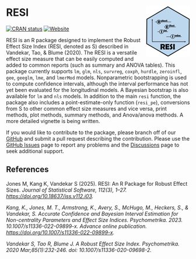 
<!-- README.md is generated from README.Rmd. Please edit that file -->

# RESI <img src="man/figures/logo.png" align="right" height="138" />

<!-- badges: start -->

[![CRAN
status](https://www.r-pkg.org/badges/version/RESI)](https://CRAN.R-project.org/package=RESI)
[![Website](https://img.shields.io/badge/Website-RESI-blue)](https://statimagcoll.github.io/RESI/)
<!-- badges: end -->

RESI is an R package designed to implement the Robust Effect Size Index
(RESI, denoted as S) described in Vandekar, Tao, & Blume (2020). The
RESI is a versatile effect size measure that can be easily computed and
added to common reports (such as summary and ANOVA tables). This package
currently supports <code>lm</code>, <code>glm</code>, <code>nls</code>,
<code>survreg</code>, <code>coxph</code>, <code>hurdle</code>,
<code>zeroinfl</code>, <code>gee</code>, <code>geeglm</code>,
<code>lme</code>, and <code>lmerMod</code> models. Nonparametric
bootstrapping is used to compute confidence intervals, although the
interval performance has not yet been evaluated for the longitudinal
models. A Bayesian bootstrap is also available for <code>lm</code> and
<code>nls</code> models. In addition to the main <code>resi</code>
function, the package also includes a point-estimate-only function
(<code>resi_pe</code>), conversions from S to other common effect size
measures and vice versa, print methods, plot methods, summary methods,
and Anova/anova methods. A more detailed vignette is being written.

If you would like to contribute to the package, please branch off of our
[GitHub](https://github.com/statimagcoll/RESI) and submit a pull request
describing the contribution. Please use the [GitHub
Issues](https://github.com/statimagcoll/RESI/issues) page to report any
problems and the
[Discussions](https://github.com/statimagcoll/RESI/discussions/categories/q-a)
page to seek additional support.

## References

Jones M, Kang K, Vandekar S (2025). RESI: An R Package for Robust Effect
Sizes. <i> Journal of Statistical Software, 112(3), 1–27. <i>
<https://doi.org/10.18637/jss.v112.i03>.

Kang, K., Jones, M. T., Armstrong, K., Avery, S., McHugo, M., Heckers,
S., & Vandekar, S. Accurate Confidence and Bayesian Interval Estimation
for Non-centrality Parameters and Effect Size Indices.
<i>Psychometrika.</i> 2023. 10.1007/s11336-022-09899-x. Advance online
publication. <https://doi.org/10.1007/s11336-022-09899-x>.

Vandekar S, Tao R, Blume J. A Robust Effect Size Index.
<i>Psychometrika.</i> 2020 Mar;85(1):232-246. doi:
10.1007/s11336-020-09698-2.
